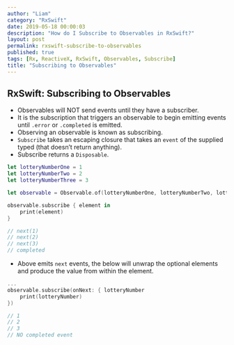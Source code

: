 ```yaml
---
author: "Liam"
category: "RxSwift"
date: 2019-05-18 00:00:03
description: "How do I Subscribe to Observables in RxSwift?"
layout: post
permalink: rxswift-subscribe-to-observables
published: true
tags: [Rx, ReactiveX, RxSwift, Observables, Subscribe]
title: "Subscribing to Observables"
---
```


## RxSwift: Subscribing to Observables

- Observables will NOT send events until they have a subscriber.
- It is the subscription that triggers an observable to begin emitting events until `.error` or `.completed` is emitted.
- Observing an observable is known as subscribing.
- `Subscribe` takes an escaping closure that takes an `event` of the supplied typed (that doesn’t return anything).
- Subscribe returns a `Disposable`.

```swift
let lotteryNumberOne = 1
let lotteryNumberTwo = 2
let lotteryNumberThree = 3

let observable = Observable.of(lotteryNumberOne, lotteryNumberTwo, lotteryNumberThree)

observable.subscribe { element in
	print(element)
}

// next(1)
// next(2)
// next(3)
// completed
```

- Above emits `next` events, the below will unwrap the optional elements and produce the value from within the element.

```swift
...
observable.subscribe(onNext: { lotteryNumber
	print(lotteryNumber)
})

// 1
// 2
// 3
// NO completed event
```
